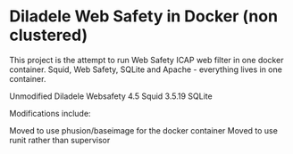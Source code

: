 Diladele Web Safety in Docker (non clustered)
=============================================

This project is the attempt to run Web Safety ICAP web filter in one docker container. Squid, Web Safety, SQLite and Apache - everything lives in one container. 

Unmodified
Diladele Websafety 4.5
Squid 3.5.19
SQLite

Modifications include:

Moved to use phusion/baseimage for the docker container
Moved to use runit rather than supervisor


